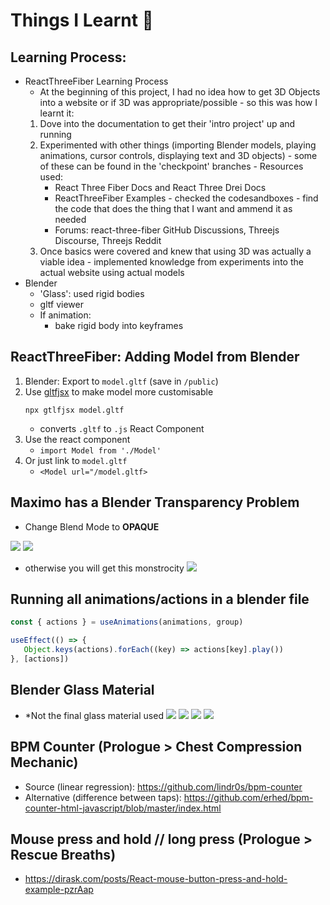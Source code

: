 # Things I Learnt 🧠
## Learning Process:
* ReactThreeFiber Learning Process
  * At the beginning of this project, I had no idea how to get 3D Objects into a website or if 3D was appropriate/possible - so this was how I learnt it:
  1. Dove into the documentation to get their 'intro project' up and running
  2. Experimented with other things (importing Blender models, playing animations, cursor controls, displaying text and 3D objects) - some of these can be found in the 'checkpoint' branches - Resources used:
     * React Three Fiber Docs and React Three Drei Docs
     * ReactThreeFiber Examples - checked the codesandboxes - find the code that does the thing that I want and ammend it as needed
     * Forums: react-three-fiber GitHub Discussions, Threejs Discourse, Threejs Reddit
  3. Once basics were covered and knew that using 3D was actually a viable idea - implemented knowledge from experiments into the actual website using actual models
* Blender
  * 'Glass': used rigid bodies
  * gltf viewer
  * If animation:
    * bake rigid body into keyframes
## ReactThreeFiber: Adding Model from Blender
1. Blender: Export to `model.gltf` (save in `/public`)
2. Use [gltfjsx](https://github.com/pmndrs/gltfjsx) to make model more customisable
    ```shell
    npx gtlfjsx model.gltf
    ```
   * converts `.gltf` to `.js` React Component
3. Use the react component
   * `import Model from './Model'`
4. Or just link to `model.gltf`
   * `<Model url="/model.gltf>`


## Maximo has a Blender Transparency Problem
* Change Blend Mode to **OPAQUE**

![](/images/2021-08-16-12-29-52.png)
![](/images/2021-08-16-12-30-06.png)

* otherwise you will get this monstrocity
![](/images/2021-08-16-12-31-30.png)

## Running all animations/actions in a blender file
```js
const { actions } = useAnimations(animations, group)

useEffect(() => {
   Object.keys(actions).forEach((key) => actions[key].play())
}, [actions])
```

## Blender Glass Material
* *Not the final glass material used
![](/images/2021-08-28-09-13-40.png)
![](/images/2021-08-28-09-14-02.png)
![](/images/2021-08-28-09-14-24.png)
![](/images/2021-08-28-09-14-45.png)

## BPM Counter (Prologue > Chest Compression Mechanic)
* Source (linear regression): https://github.com/lindr0s/bpm-counter
* Alternative (difference between taps): https://github.com/erhed/bpm-counter-html-javascript/blob/master/index.html

## Mouse press and hold // long press (Prologue > Rescue Breaths)
* https://dirask.com/posts/React-mouse-button-press-and-hold-example-pzrAap